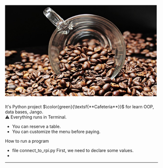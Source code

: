 # <img src="pictures/cafeteria.jpg" width="500" height="300" alt="https://cdn.pixabay.com/photo/2017/04/25/08/02/coffee-beans-2258839_1280.jpg">



It's Python project $\color{green}{\textsf{**Cafeteria**}}$ for learn OOP, data bases, Jango.</br> :warning: Everything runs in Terminal.


- You can reserve a table.
- You can customize the menu before paying.

How to run a program

- file connect_to_rpi.py
First, we need to declare some values.
- 

***



